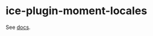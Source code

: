 # ice-plugin-moment-locales

See [docs](https://github.com/alibaba/ice/blob/master/docs/cli/plugin-list/moment.md).